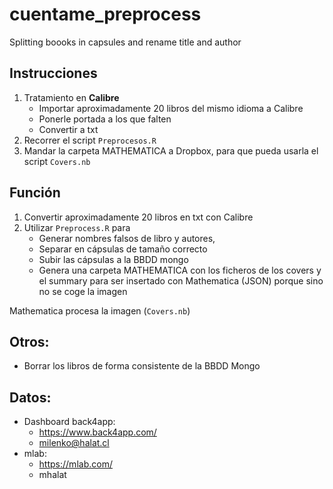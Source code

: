 # cuentame_preprocess
Splitting boooks in capsules and rename title and author


## Instrucciones

1. Tratamiento en __Calibre__
    - Importar aproximadamente 20 libros del mismo idioma a Calibre
    - Ponerle portada a los que falten
    - Convertir a txt
2. Recorrer el script `Preprocesos.R`
3. Mandar la carpeta MATHEMATICA a Dropbox, para que pueda usarla el script `Covers.nb`
  
## Función

1. Convertir aproximadamente 20 libros en txt con Calibre
2. Utilizar `Preprocess.R` para
    - Generar nombres falsos de libro y autores, 
    - Separar en cápsulas de tamaño correcto
    - Subir las cápsulas a la BBDD mongo
    - Genera una carpeta MATHEMATICA con los ficheros de los covers y el summary para ser insertado con Mathematica (JSON) porque sino no se coge la imagen

Mathematica procesa la imagen (`Covers.nb`)


## Otros:
- Borrar los libros de forma consistente de la BBDD Mongo

## Datos:
- Dashboard back4app:
  - https://www.back4app.com/
  - milenko@halat.cl
- mlab: 
  - https://mlab.com/
  - mhalat
